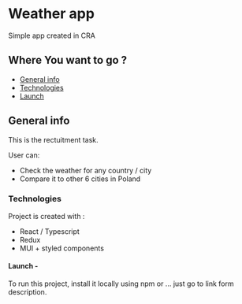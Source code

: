 # Weather app

Simple app created in CRA

## Where You want to go ?

- [General info](#general-info)
- [Technologies](#technologies)
- [Launch](#launch)

## General info

This is the rectuitment task.

User can:

- Check the weather for any country / city
- Compare it to other 6 cities in Poland

### Technologies

Project is created with :

- React / Typescript
- Redux
- MUI + styled components

#### Launch -

To run this project, install it locally using npm or ...
just go to link form description.
